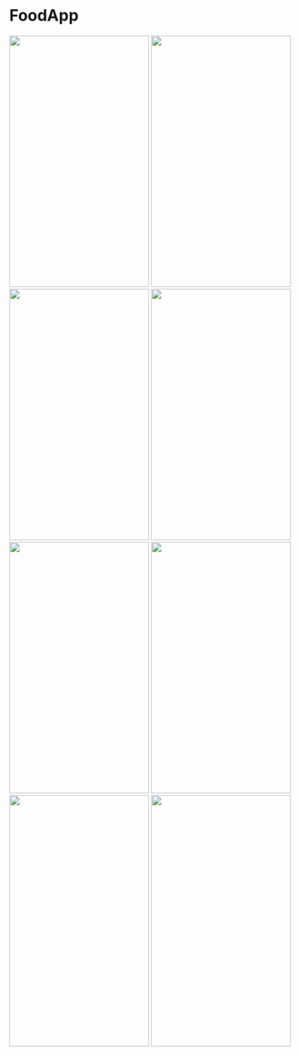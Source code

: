 # FoodApp

<img src="https://user-images.githubusercontent.com/123153282/218745440-c0b26cbc-ca6a-40ca-ae7b-e6f01c06f250.png" width="250" height="450">  <img src="https://user-images.githubusercontent.com/123153282/218745464-2bf5685e-2ac9-4066-8784-1f891760a2ad.png" width="250" height="450">
<img src="https://user-images.githubusercontent.com/123153282/218745499-2ce390eb-23c3-42c7-9a8d-f5a3dc77f118.png" width="250" height="450">
<img src="https://user-images.githubusercontent.com/123153282/218745481-48ae565b-0348-4bfd-abc2-9d9f092d12f4.png" width="250" height="450">  <img src="https://user-images.githubusercontent.com/123153282/218745433-682ca65c-e174-4481-a32c-9dfe0aba5a17.png" width="250" height="450">  <img src="https://user-images.githubusercontent.com/123153282/218745523-753bfd44-5d93-478f-9e6f-630da31e673d.png" width="250" height="450">  <img src="https://user-images.githubusercontent.com/123153282/218745551-04791960-116b-425e-a485-26033721ed60.png" width="250" height="450">   <img src="https://user-images.githubusercontent.com/123153282/218745577-df29e763-17d1-446e-abfe-1555aad77b98.png" width="250" height="450">

